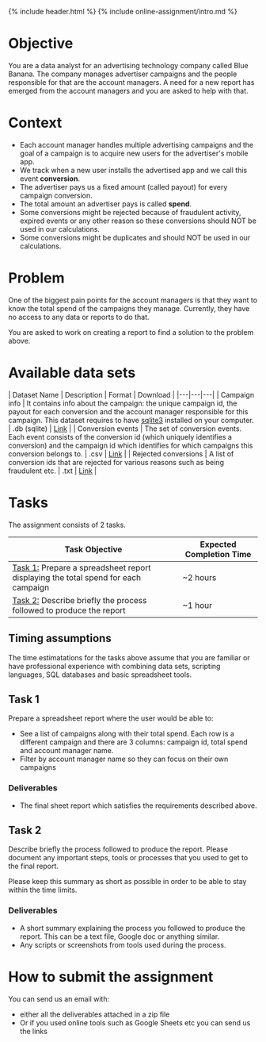 {% include header.html %}
{% include online-assignment/intro.md %}

# Objective

You are a data analyst for an advertising technology company called Blue Banana. The company manages advertiser campaigns and the people responsible for that are the account managers. A need for a new report has emerged from the account managers and you are asked to help with that.

# Context 

- Each account manager handles multiple advertising campaigns and the goal of a campaign is to acquire new users for the advertiser's mobile app.
- We track when a new user installs the advertised app and we call this event **conversion**.
- The advertiser pays us a fixed amount (called payout) for every campaign conversion. 
- The total amount an advertiser pays is called **spend**.
- Some conversions might be rejected because of fraudulent activity, expired events or any other reason so these conversions should NOT be used in our calculations.
- Some conversions might be duplicates and should NOT be used in our calculations.

# Problem

One of the biggest pain points for the account managers is that they want to know the total spend of the campaigns they manage. Currently, they have no access to any data or reports to do that.

You are asked to work on creating a report to find a solution to the problem above.

# Available data sets 

| Dataset Name | Description | Format | Download |
|---|---|---|
| Campaign info | It contains info about the campaign: the unique campaign id, the payout for each conversion and the account manager responsible for this campaign. This dataset requires to have [sqlite3](https://sqlite.org/index.html) installed on your computer. | .db (sqlite) | [Link](datasets/bluebanana.db) |
| Conversion events | The set of conversion events. Each event consists of the conversion id (which uniquely identifies a conversion) and the campaign id which identifies for which campaigns this conversion belongs to. | .csv | [Link](datasets/conversions.zip) |
| Rejected conversions | A list of conversion ids that are rejected for various reasons such as being fraudulent etc. | .txt | [Link](datasets/rejections.txt) | 

# Tasks

The assignment consists of 2 tasks.

| Task Objective | Expected Completion Time |
|---|---|
| [Task 1:](#task-1) Prepare a spreadsheet report displaying the total spend for each campaign | ~2 hours |
| [Task 2:](#task-2) Describe briefly the process followed to produce the report | ~1 hour |

## Timing assumptions

The time estimatations for the tasks above assume that you are familiar or have professional experience with combining data sets, scripting languages, SQL databases and basic spreadsheet tools.

## Task 1

Prepare a spreadsheet report where the user would be able to:

- See a list of campaigns along with their total spend. Each row is a different campaign and there are 3 columns: campaign id, total spend and account manager name.
- Filter by account manager name so they can focus on their own campaigns

### Deliverables

- The final sheet report which satisfies the requirements described above.

## Task 2

Describe briefly the process followed to produce the report. Please document any important steps, tools or processes that you used to get to the final report.

Please keep this summary as short as possible in order to be able to stay within the time limits. 

### Deliverables

- A short summary explaining the process you followed to produce the report. This can be a text file, Google doc or anything similar.
- Any scripts or screenshots from tools used during the process.

# How to submit the assignment

You can send us an email with:

- either all the deliverables attached in a zip file
- Or if you used online tools such as Google Sheets etc you can send us the links 
